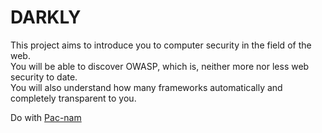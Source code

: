 # DARKLY

This project aims to introduce you to computer security in the field of the web.<br>
You will be able to discover OWASP, which is, neither more nor less
web security to date.<br>
You will also understand how many frameworks automatically and completely transparent to you.<br>

Do with [Pac-nam](https://github.com/pac-nam)